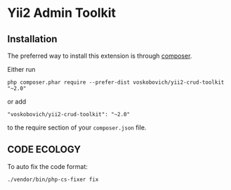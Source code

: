 Yii2 Admin Toolkit
================================

Installation
------------

The preferred way to install this extension is through [composer](http://getcomposer.org/download/).

Either run

```
php composer.phar require --prefer-dist voskobovich/yii2-crud-toolkit "~2.0"
```

or add

```
"voskobovich/yii2-crud-toolkit": "~2.0"
```

to the require section of your `composer.json` file.

CODE ECOLOGY
--

To auto fix the code format:

```bash
./vendor/bin/php-cs-fixer fix
```
